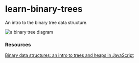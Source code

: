 # learn-binary-trees
An intro to the binary tree data structure.

![a binary tree diagram](https://cdn-media-1.freecodecamp.org/images/msMkP14InEQYWfg8eWglyjdXhZ5SrojngUPm)

### Resources
[Binary data structures: an intro to trees and heaps in JavaScript](https://www.freecodecamp.org/news/binary-data-structures-an-intro-to-trees-and-heaps-in-javascript-962ab536cb42/)
